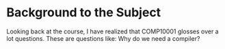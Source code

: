 # Background to the Subject
Looking back at the course, I have realized that COMP10001 glosses over a lot questions. These are questions like: Why do we need a compiler?